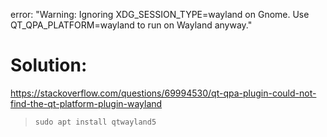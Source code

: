 error: "Warning: Ignoring XDG_SESSION_TYPE=wayland on Gnome. Use QT_QPA_PLATFORM=wayland to run on Wayland anyway."

# Solution:
https://stackoverflow.com/questions/69994530/qt-qpa-plugin-could-not-find-the-qt-platform-plugin-wayland
>`sudo apt install qtwayland5`
